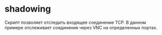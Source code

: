 # shadowing

Скрипт позволяет отследить входящее соединение TCP. 
В данном примере отслеживает соединения через VNC на определенных портах.
